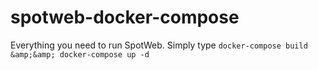 # spotweb-docker-compose
Everything you need to run SpotWeb. Simply type `docker-compose build &amp;&amp; docker-compose up -d`

